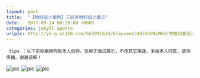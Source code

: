```yaml
---
layout: post
title:  "【物料设计案例】三折页物料设计展示"
date:   2017-09-14 00:20:00 +0800
categories: jekyll update
urlpic: http://ys-g.ys168.com/563091619/klmpoem4J4U7449KLM6H/书籍封面设计%20-%20网页封面图.jpg
---
```



` tips ：以下实际案例均是本人创作，仅用于面试展示，不作其它用途，未经本人同意，请勿传播。谢谢谅解！`

![pic](http://ys-g.ys168.com/563091635/lmnnljm2J6W5566KJM8K/封面展示%201.jpg)
![pic](http://ys-g.ys168.com/563091650/k4J4U7449KLM6Jmkksog/封面展示%202.jpg)
![pic](http://ys-g.ys168.com/563091612/h5K5S4976HVN7Iklmpoe/封面展示%203.jpg)

